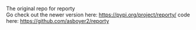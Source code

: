 The original repo for reporty <br>
Go check out the newer version here: https://pypi.org/project/reporty/
code here: https://github.com/asboyer2/reporty